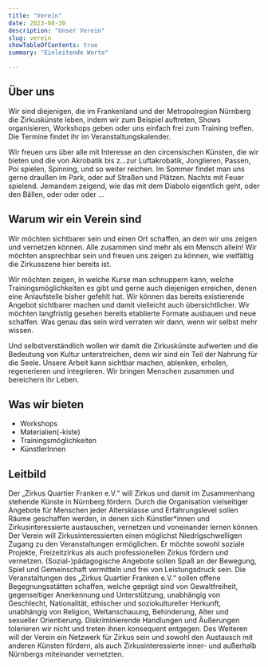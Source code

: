 ```yaml
---
title: "Verein"
date: 2023-08-30
description: "Unser Verein"
slug: verein
showTableOfContents: true
summary: "Einleitende Worte"

---
```


## Über uns

Wir sind diejenigen, die im Frankenland und der Metropolregion Nürnberg die Zirkuskünste leben, indem wir zum Beispiel auftreten, Shows organisieren, Workshops geben oder uns einfach frei zum Training treffen. Die Termine findet ihr im Veranstaltungskalender.

Wir freuen uns über alle mit Interesse an den circensischen Künsten, die wir bieten und die von Akrobatik bis z…zur Luftakrobatik, Jonglieren, Passen, Poi spielen, Spinning, und so weiter reichen. Im Sommer findet man uns gerne draußen im Park, oder auf Straßen und Plätzen. Nachts mit Feuer spielend. Jemandem zeigend, wie das mit dem Diabolo eigentlich geht, oder den Bällen, oder oder oder …

## Warum wir ein Verein sind

Wir möchten sichtbarer sein und einen Ort schaffen, an dem wir uns zeigen und vernetzen können. Alle zusammen sind mehr als ein Mensch allein! Wir möchten ansprechbar sein und freuen uns zeigen zu können, wie vielfältig die Zirkusszene hier bereits ist.

Wir möchten zeigen, in welche Kurse man schnuppern kann, welche Trainingsmöglichkeiten es gibt und gerne auch diejenigen erreichen, denen eine Anlaufstelle bisher gefehlt hat. Wir können das bereits existierende Angebot sichtbarer machen und damit vielleicht auch übersichtlicher. Wir möchten langfristig gesehen bereits etablierte Formate ausbauen und neue schaffen. Was genau das sein wird verraten wir dann, wenn wir selbst mehr wissen. 

Und selbstverständlich wollen wir damit die Zirkuskünste aufwerten und die Bedeutung von Kultur unterstreichen, denn wir sind ein Teil der Nahrung für die Seele. Unsere Arbeit kann sichtbar machen, ablenken, erholen, regenerieren und integrieren. Wir bringen Menschen zusammen und bereichern ihr Leben.


## Was wir bieten

- Workshops
- Materialien(-kiste)
- Trainingsmöglichkeiten
- KünstlerInnen

## Leitbild

Der „Zirkus Quartier Franken e.V.“ will Zirkus und damit im Zusammenhang stehende Künste in
Nürnberg fördern. Durch die Organisation vielseitiger Angebote für Menschen jeder
Altersklasse und Erfahrungslevel sollen Räume geschaffen werden, in denen sich
Künstler*innen und Zirkusinteressierte austauschen, vernetzen und voneinander lernen
können.
Der Verein will Zirkusinteressierten einen möglichst Niedrigschwelligen Zugang zu den
Veranstaltungen ermöglichen. Er möchte sowohl soziale Projekte, Freizeitzirkus als auch
professionellen Zirkus fördern und vernetzen. (Sozial-)pädagogische Angebote sollen Spaß an
der Bewegung, Spiel und Gemeinschaft vermitteln und frei von Leistungsdruck sein.
Die Veranstaltungen des „Zirkus Quartier Franken e.V.“ sollen offene Begegnungsstätten schaffen,
welche geprägt sind von Gewaltfreiheit, gegenseitiger Anerkennung und Unterstützung,
unabhängig von Geschlecht, Nationalität, ethischer und soziokultureller Herkunft, unabhängig
von Religion, Weltanschauung, Behinderung, Alter und sexueller Orientierung.
Diskriminierende Handlungen und Äußerungen tolerieren wir nicht und treten ihnen
konsequent entgegen.
Des Weiteren will der Verein ein Netzwerk für Zirkus sein und sowohl den Austausch mit
anderen Künsten fördern, als auch Zirkusinteressierte inner- und außerhalb Nürnbergs
miteinander vernetzten.